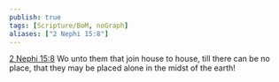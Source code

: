```yaml
---
publish: true
tags: [Scripture/BoM, noGraph]
aliases: ["2 Nephi 15:8"]
---
```

[2 Nephi 15:8](https://churchofjesuschrist.org/study/scriptures/bofm/2-ne/15?lang=eng&id=p8#p8) Wo unto them that join house to house, till there can be no place, that they may be placed alone in the midst of the earth!
